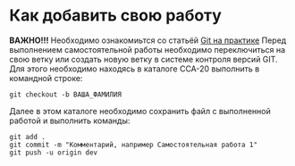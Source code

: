 # Как добавить свою работу

**ВАЖНО!!!**
Необходимо ознакомиьтся со статьёй [Git на практике](https://habr.com/ru/post/342116/)
Перед выполнением самостоятельной работы необходимо переключиться на свою ветку или создать новую ветку в системе контроля версий GIT. Для этого необходимо находясь в каталоге CCA-20 выполнить в командной строке:

```shell
git checkout -b ВАША_ФАМИЛИЯ
```

Далее в этом каталоге необходимо сохранить файл с выполненной работой и выполнить команды:

```shell
git add .
git commit -m "Комментарий, например Самостоятельная работа 1"
git push -u origin dev
```

